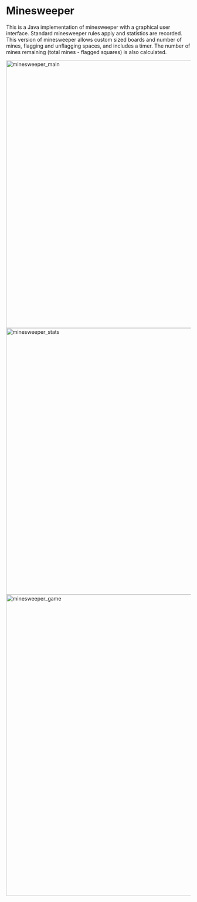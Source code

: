 
# Minesweeper

This is a Java implementation of minesweeper with a graphical user interface. Standard minesweeper rules apply and statistics are recorded. This version of minesweeper allows 
custom sized boards and number of mines, flagging and unflagging spaces, and includes a timer. The number of mines remaining (total mines - flagged squares) is also calculated.

<img width="729" alt="minesweeper_main" src="https://user-images.githubusercontent.com/39243170/114313110-cedb3880-9aba-11eb-9481-c3b9f7083010.PNG">

<img width="726" alt="minesweeper_stats" src="https://user-images.githubusercontent.com/39243170/114313125-d6024680-9aba-11eb-868f-69139ef2eb6f.PNG">

<img width="820" alt="minesweeper_game" src="https://user-images.githubusercontent.com/39243170/114313132-dd295480-9aba-11eb-9233-02094d9ab5d1.PNG">
